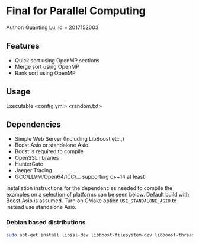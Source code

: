 # Final for Parallel Computing

Author: Guanting Lu, id = 2017152003

## Features

* Quick sort using OpenMP sections
* Merge sort using OpenMP
* Rank sort using OpenMP

## Usage

Executable <config.yml> <random.txt>

## Dependencies

* Simple Web Server (Including LibBoost etc.,)
* Boost.Asio or standalone Asio
* Boost is required to compile
* OpenSSL libraries
* HunterGate
* Jaeger Tracing
* GCC/LLVM/Open64/ICC/... supporting c++14 at least

Installation instructions for the dependencies needed to compile the examples on a selection of platforms can be seen below.
Default build with Boost.Asio is assumed. Turn on CMake option `USE_STANDALONE_ASIO` to instead use standalone Asio.

### Debian based distributions

```sh
sudo apt-get install libssl-dev libboost-filesystem-dev libboost-thread-dev
```